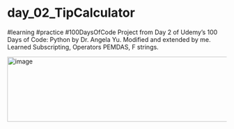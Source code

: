 # day_02_TipCalculator
#learning #practice #100DaysOfCode 
Project from Day 2 of Udemy’s 100 Days of Code: Python by Dr. Angela Yu. Modified and extended by me.
Learned Subscripting, Operators PEMDAS, F strings.


<img width="568" height="149" alt="image" src="https://github.com/user-attachments/assets/75672eb7-c6fc-40ff-9964-42932bbedde0" />
